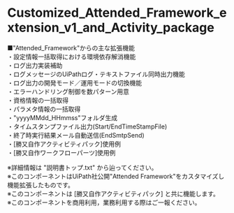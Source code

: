 # Customized_Attended_Framework_extension_v1_and_Activity_package
■"Attended_Framework"からの主な拡張機能  
・設定情報一括取得における環境依存解消機能  
・ログ出力実装補助  
・ログメッセージのUiPathログ・テキストファイル同時出力機能  
・ログ出力の開発モード／運用モードの切換機能  
・エラーハンドリング制御を数パターン用意  
・資格情報の一括取得  
・パラメタ情報の一括取得  
・"yyyyMMdd_HHmmss"フォルダ生成  
・タイムスタンプファイル出力(Start/EndTimeStampFile)  
・終了時実行結果メール自動送信(EndSmtpSend)  
・[勝又自作アクティビティパック]使用例  
・[勝又自作ワークフローパーツ]使用例  

※詳細情報は "説明書トップ.txt" から辿ってください。  
※このコンポーネントはUiPath社公開"Attended Framework"をカスタマイズし機能拡張したものです。  
※このコンポーネントは [勝又自作アクティビティパック] と共に機能します。  
※このコンポーネントを商用利用，業務利用する際はご一報ください。
